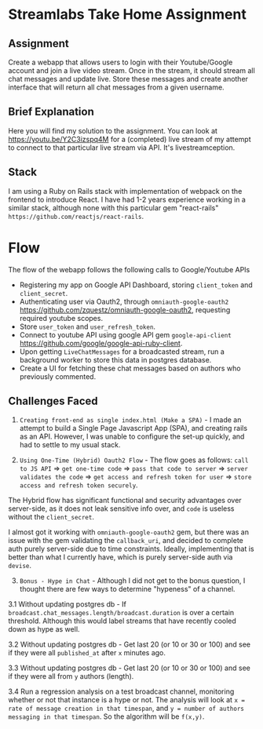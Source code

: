 # Streamlabs Take Home Assignment

## Assignment
Create a webapp that allows users to login with their Youtube/Google account and
join a live video stream. Once in the stream, it should stream all chat messages
and update live. Store these messages and create another interface that will
return all chat messages from a given username.

## Brief Explanation
Here you will find my solution to the assignment. You can look at https://youtu.be/Y2C3izspq4M for a (completed) live stream of my attempt to connect to that particular live stream via API. It's livestreamception.

## Stack
I am using a Ruby on Rails stack with implementation of webpack on the frontend to introduce React. I have had 1-2 years experience working in a similar stack, although none with this particular gem "react-rails" `https://github.com/reactjs/react-rails`.

# Flow
The flow of the webapp follows the following calls to Google/Youtube APIs
- Registering my app on Google API Dashboard, storing `client_token` and `client_secret`.
- Authenticating user via Oauth2, through `omniauth-google-oauth2` https://github.com/zquestz/omniauth-google-oauth2, requesting required youtube scopes.
- Store `user_token` and `user_refresh_token`.
- Connect to youtube API using google API gem `google-api-client` https://github.com/google/google-api-ruby-client.
- Upon getting `LiveChatMessages` for a broadcasted stream, run a background worker to store this data in postgres database.
- Create a UI for fetching these chat messages based on authors who previously commented.

## Challenges Faced
1. `Creating front-end as single index.html (Make a SPA)` - I made an attempt to build a Single Page Javascript App (SPA), and creating rails as an API. However, I was unable to configure the set-up quickly, and had to settle to my usual stack.

2. `Using One-Time (Hybrid) Oauth2 Flow` - The flow goes as follows:
`call to JS API` => `get one-time code` => `pass that code to server` => `server validates the code` => `get access and refresh token for user` => `store access and refresh token securely`.

The Hybrid flow has significant functional and security advantages over server-side, as it does not leak sensitive info over, and `code` is useless without the `client_secret`.

I almost got it working with `omniauth-google-oauth2` gem, but there was an issue with the gem validating the `callback_uri`, and decided to complete auth purely server-side due to time constraints. Ideally, implementing that is better than what I currently have, which is purely server-side auth via `devise`.

3. `Bonus - Hype in Chat` - Although I did not get to the bonus question, I thought there are few ways to determine "hypeness" of a channel.

3.1 Without updating postgres db - If `broadcast.chat_messages.length/broadcast.duration` is over a certain threshold. Although this would label streams that have recently cooled down as hype as well.

3.2 Without updating postgres db - Get last 20 (or 10 or 30 or 100) and see if they were all `published_at` after `x` minutes ago.

3.3 Without updating postgres db - Get last 20 (or 10 or 30 or 100) and see if they were all from `y` authors (length).

3.4 Run a regression analysis on a test broadcast channel, monitoring whether or not that instance is a hype or not. The analysis will look at `x = rate of message creation in that timespan`, and `y = number of authors messaging in that timespan`. So the algorithm will be `f(x,y)`.
